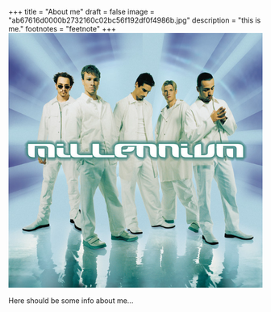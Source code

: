 +++
title = "About me"
draft = false
image = "ab67616d0000b2732160c02bc56f192df0f4986b.jpg"
description = "this is me."
footnotes = "feetnote"
+++
![Lotus Blume hab ich dich genannt, als die rote Sonne in Japan versank...](ab67616d0000b2732160c02bc56f192df0f4986b.jpg "my title. this is me.")

Here should be some info about me...